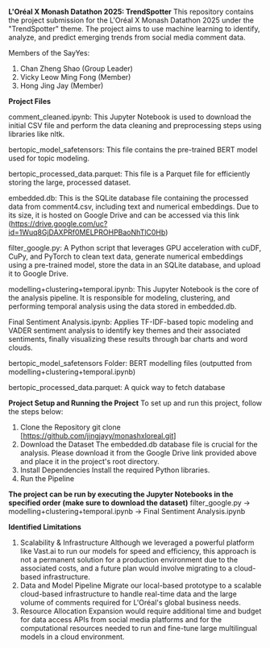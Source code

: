 **L'Oréal X Monash Datathon 2025: TrendSpotter**
This repository contains the project submission for the L'Oréal X Monash Datathon 2025 under the "TrendSpotter" theme. The project aims to use machine learning to identify, analyze, and predict emerging trends from social media comment data.

Members of the SayYes:
1. Chan Zheng Shao (Group Leader)
2. Vicky Leow Ming Fong (Member)
3. Hong Jing Jay (Member)

**Project Files**

comment_cleaned.ipynb: This Jupyter Notebook is used to download the initial CSV file and perform the data cleaning and preprocessing steps using libraries like nltk.

bertopic_model_safetensors: This file contains the pre-trained BERT model used for topic modeling.

bertopic_processed_data.parquet: This file is a Parquet file for efficiently storing the large, processed dataset.

embedded.db: This is the SQLite database file containing the processed data from comment4.csv, including text and numerical embeddings. Due to its size, it is hosted on Google Drive and can be accessed via this link (https://drive.google.com/uc?id=1Wuq8GjDAXPRf0MELPROHPBaoNhTlC0Hb)

filter_google.py: A Python script that leverages GPU acceleration with cuDF, CuPy, and PyTorch to clean text data, generate numerical embeddings using a pre-trained model, store the data in an SQLite database, and upload it to Google Drive.

modelling+clustering+temporal.ipynb: This Jupyter Notebook is the core of the analysis pipeline. It is responsible for modeling, clustering, and performing temporal analysis using the data stored in embedded.db.

Final Sentiment Analysis.ipynb: Applies TF-IDF-based topic modeling and VADER sentiment analysis to identify key themes and their associated sentiments, finally visualizing these results through bar charts and word clouds.

bertopic_model_safetensors Folder: BERT modelling files (outputted from modelling+clustering+temporal.ipynb)

bertopic_processed_data.parquet: A quick way to fetch database

**Project Setup and Running the Project**
To set up and run this project, follow the steps below:

1. Clone the Repository
git clone [https://github.com/jingjayy/monashxloreal.git]
2. Download the Dataset
The embedded.db database file is crucial for the analysis. Please download it from the Google Drive link provided above and place it in the project's root directory.
3. Install Dependencies
Install the required Python libraries.
4. Run the Pipeline

**The project can be run by executing the Jupyter Notebooks in the specified order (make sure to download the dataset)**
filter_google.py -> modelling+clustering+temporal.ipynb -> Final Sentiment Analysis.ipynb

**Identified Limitations**
1. Scalability & Infrastructure
 Although we leveraged a powerful platform like Vast.ai to run our models for speed and efficiency, this approach is not a permanent solution for a production environment due to the associated costs, and a future plan would involve migrating to a cloud-based infrastructure.
2. Data and Model Pipeline
 Migrate our local-based prototype to a scalable cloud-based infrastructure to handle real-time data and the large volume of comments required for L'Oréal's global business needs.
3. Resource Allocation
 Expansion would require additional time and budget for data access APIs from social media platforms and for the computational resources needed to run and fine-tune large multilingual models in a cloud environment.
